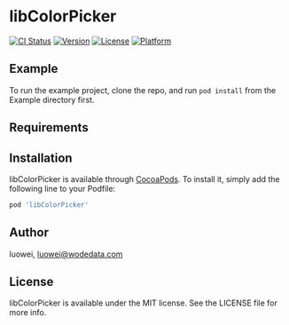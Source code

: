 # libColorPicker

[![CI Status](https://img.shields.io/travis/luowei/libColorPicker.svg?style=flat)](https://travis-ci.org/luowei/libColorPicker)
[![Version](https://img.shields.io/cocoapods/v/libColorPicker.svg?style=flat)](https://cocoapods.org/pods/libColorPicker)
[![License](https://img.shields.io/cocoapods/l/libColorPicker.svg?style=flat)](https://cocoapods.org/pods/libColorPicker)
[![Platform](https://img.shields.io/cocoapods/p/libColorPicker.svg?style=flat)](https://cocoapods.org/pods/libColorPicker)

## Example

To run the example project, clone the repo, and run `pod install` from the Example directory first.

## Requirements

## Installation

libColorPicker is available through [CocoaPods](https://cocoapods.org). To install
it, simply add the following line to your Podfile:

```ruby
pod 'libColorPicker'
```

## Author

luowei, luowei@wodedata.com

## License

libColorPicker is available under the MIT license. See the LICENSE file for more info.
